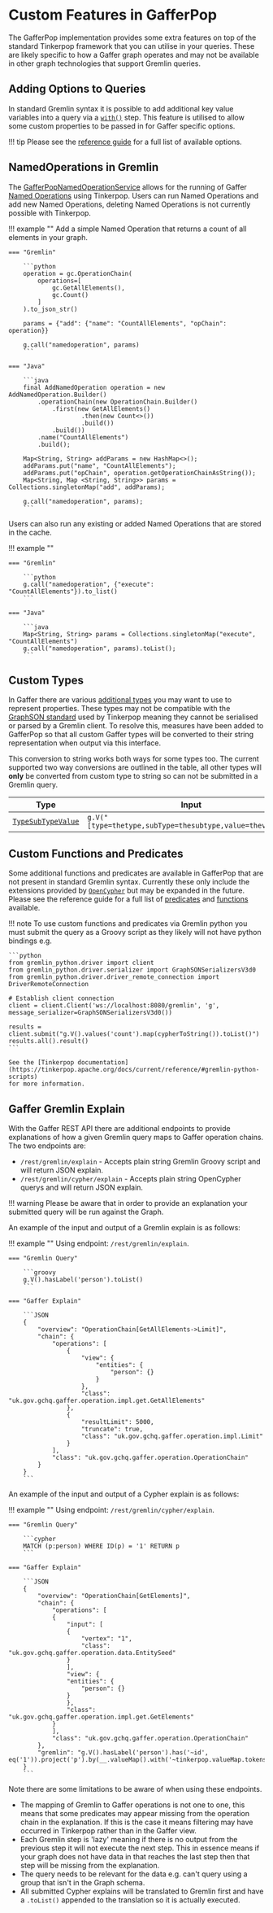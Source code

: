 # Custom Features in GafferPop

The GafferPop implementation provides some extra features on top of the
standard Tinkerpop framework that you can utilise in your queries. These
are likely specific to how a Gaffer graph operates and may not be available
in other graph technologies that support Gremlin queries.

## Adding Options to Queries

In standard Gremlin syntax it is possible to add additional key value variables
into a query via a [`with()`](https://tinkerpop.apache.org/docs/current/reference/#with-step)
step. This feature is utilised to allow some custom properties to be passed in
for Gaffer specific options.

!!! tip
    Please see the [reference guide](../../../reference/gremlin-guide/gaffer-options.md)
    for a full list of available options.

## NamedOperations in Gremlin

The [GafferPopNamedOperationService](https://gchq.github.io/Gaffer/uk/gov/gchq/gaffer/tinkerpop/service/GafferPopNamedOperationService.html)
allows for the running of Gaffer [Named Operations](../../../administration-guide/named-operations.md)
using Tinkerpop. Users can run Named Operations and add new Named Operations,
deleting Named Operations is not currently possible with Tinkerpop.

!!! example ""
    Add a simple Named Operation that returns a count of all elements in your graph.

    === "Gremlin"

        ```python
        operation = gc.OperationChain(
            operations=[
                gc.GetAllElements(),
                gc.Count()
            ]
        ).to_json_str()

        params = {"add": {"name": "CountAllElements", "opChain": operation}}

        g.call("namedoperation", params)
        ```

    === "Java"

        ```java
        final AddNamedOperation operation = new AddNamedOperation.Builder()
            .operationChain(new OperationChain.Builder()
                .first(new GetAllElements()
                        .then(new Count<>())
                        .build())
                .build())
            .name("CountAllElements")
            .build();

        Map<String, String> addParams = new HashMap<>();
        addParams.put("name", "CountAllElements");
        addParams.put("opChain", operation.getOperationChainAsString());
        Map<String, Map <String, String>> params = Collections.singletonMap("add", addParams);

        g.call("namedoperation", params);
        ```

Users can also run any existing or added Named Operations that are stored in the cache.

!!! example ""

    === "Gremlin"

        ```python
        g.call("namedoperation", {"execute": "CountAllElements"}).to_list()
        ```

    === "Java"

        ```java
        Map<String, String> params = Collections.singletonMap("execute", "CountAllElements")
        g.call("namedoperation", params).toList();
        ```

## Custom Types

In Gaffer there are various [additional types](../../../reference/properties-guide/properties.md)
you may want to use to represent properties. These types may not be compatible
with the [GraphSON standard](https://tinkerpop.apache.org/docs/current/dev/io/#graphson-3d0)
used by Tinkerpop meaning they cannot be serialised or parsed by a Gremlin
client. To resolve this, measures have been added to GafferPop so that all custom
Gaffer types will be converted to their string representation when output via
this interface.

This conversion to string works both ways for some types too. The current
supported two way conversions are outlined in the table, all other types will
**only** be converted from custom type to string so can not be submitted in a
Gremlin query.

| Type | Input | Output |
| --- | --- | --- |
| [`TypeSubTypeValue`](https://gchq.github.io/Gaffer/uk/gov/gchq/gaffer/types/TypeSubTypeValue.html) | `g.V("[type=thetype,subType=thesubtype,value=thevalue]")` | `"TypeSubTypeValue[type=thetype,subType=thesubtype,value=thevalue]"` |

## Custom Functions and Predicates

Some additional functions and predicates are available in GafferPop that are
not present in standard Gremlin syntax. Currently these only include the
extensions provided by [`OpenCypher`](https://github.com/opencypher/cypher-for-gremlin/tree/master/tinkerpop/cypher-gremlin-extensions)
but may be expanded in the future. Please see the reference guide for a full
list of [predicates](../../../reference/gremlin-guide/custom-predicates.md)
and [functions](../../../reference/gremlin-guide/custom-functions.md)
available.

!!! note
    To use custom functions and predicates via Gremlin python you must submit
    the query as a Groovy script as they likely will not have python bindings
    e.g.

    ```python
    from gremlin_python.driver import client
    from gremlin_python.driver.serializer import GraphSONSerializersV3d0
    from gremlin_python.driver.driver_remote_connection import DriverRemoteConnection

    # Establish client connection
    client = client.Client('ws://localhost:8080/gremlin', 'g', message_serializer=GraphSONSerializersV3d0())

    results =  client.submit("g.V().values('count').map(cypherToString()).toList()")
    results.all().result()
    ```

    See the [Tinkerpop documentation](https://tinkerpop.apache.org/docs/current/reference/#gremlin-python-scripts)
    for more information.

## Gaffer Gremlin Explain

With the Gaffer REST API there are additional endpoints to provide explanations
of how a given Gremlin query maps to Gaffer operation chains. The two endpoints are:

- `/rest/gremlin/explain` - Accepts plain string Gremlin Groovy script and will
  return JSON explain.
- `/rest/gremlin/cypher/explain` - Accepts plain string OpenCypher querys and
  will return JSON explain.

!!! warning
    Please be aware that in order to provide an explanation your submitted query will
    be run against the Graph.

An example of the input and output of a Gremlin explain is as follows:

!!! example ""
    Using endpoint: `/rest/gremlin/explain`.

    === "Gremlin Query"

        ```groovy
        g.V().hasLabel('person').toList()
        ```

    === "Gaffer Explain"

        ```JSON
        {
            "overview": "OperationChain[GetAllElements->Limit]",
            "chain": {
                "operations": [
                    {
                        "view": {
                            "entities": {
                                "person": {}
                            }
                        },
                        "class": "uk.gov.gchq.gaffer.operation.impl.get.GetAllElements"
                    },
                    {
                        "resultLimit": 5000,
                        "truncate": true,
                        "class": "uk.gov.gchq.gaffer.operation.impl.Limit"
                    }
                ],
                "class": "uk.gov.gchq.gaffer.operation.OperationChain"
            }
        }
        ```

An example of the input and output of a Cypher explain is as follows:

!!! example ""
    Using endpoint: `/rest/gremlin/cypher/explain`.

    === "Gremlin Query"

        ```cypher
        MATCH (p:person) WHERE ID(p) = '1' RETURN p
        ```

    === "Gaffer Explain"

        ```JSON
        {
            "overview": "OperationChain[GetElements]",
            "chain": {
                "operations": [
                {
                    "input": [
                    {
                        "vertex": "1",
                        "class": "uk.gov.gchq.gaffer.operation.data.EntitySeed"
                    }
                    ],
                    "view": {
                    "entities": {
                        "person": {}
                    }
                    },
                    "class": "uk.gov.gchq.gaffer.operation.impl.get.GetElements"
                }
                ],
                "class": "uk.gov.gchq.gaffer.operation.OperationChain"
            },
            "gremlin": "g.V().hasLabel('person').has('~id', eq('1')).project('p').by(__.valueMap().with('~tinkerpop.valueMap.tokens')).toList()"
        }
        ```
Note there are some limitations to be aware of when using these endpoints.

- The mapping of Gremlin to Gaffer operations is not one to one, this means that some
predicates may appear missing from the operation chain in the explanation. If this
is the case it means filtering may have occurred in Tinkerpop rather than in the
Gaffer view.
- Each Gremlin step is 'lazy' meaning if there is no output from the previous step it
will not execute the next step. This in essence means if your graph does not have
data in that reaches the last step then that step will be missing from the explanation.
- The query needs to be relevant for the data e.g. can't query using a group that isn't
in the Graph schema.
- All submitted Cypher explains will be translated to Gremlin first and have a `.toList()`
appended to the translation so it is actually executed.
